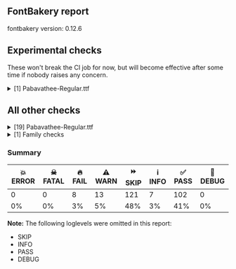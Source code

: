 ## FontBakery report

fontbakery version: 0.12.6



## Experimental checks

These won't break the CI job for now, but will become effective after some time if nobody raises any concern.


<details><summary>[1] Pabavathee-Regular.ttf</summary>
<div>
<details>
    <summary>⚠️ <b>WARN</b> Validate location, size and resolution of article images. <a href="https://fontbakery.readthedocs.io/en/stable/fontbakery/checks/googlefonts.article.html#"></a></summary>
    <div>







* ⚠️ **WARN** <p>Family metadata at fonts/ttf does not have an article.</p>
 [code: lacks-article]



</div>
</details>
</div>
</details>




## All other checks



<details><summary>[19] Pabavathee-Regular.ttf</summary>
<div>
<details>
    <summary>🔥 <b>FAIL</b> Font contains '.notdef' as its first glyph? <a href="https://fontbakery.readthedocs.io/en/stable/fontbakery/checks/universal.html#"></a></summary>
    <div>







* 🔥 **FAIL** <p>The '.notdef' glyph should contain a drawing, but it is blank.</p>
 [code: notdef-is-blank]



</div>
</details>

<details>
    <summary>🔥 <b>FAIL</b> Font contains glyphs for whitespace characters? <a href="https://fontbakery.readthedocs.io/en/stable/fontbakery/checks/universal.html#"></a></summary>
    <div>







* 🔥 **FAIL** <p>Whitespace glyph missing for codepoint 0x00A0.</p>
 [code: missing-whitespace-glyph-0x00A0]



</div>
</details>

<details>
    <summary>🔥 <b>FAIL</b> Shapes languages in all GF glyphsets. <a href="https://fontbakery.readthedocs.io/en/stable/fontbakery/checks/googlefonts.glyphset.html#"></a></summary>
    <div>







* 🔥 **FAIL** <p>No GF glyphset was found to be supported &gt;80%, so language shaping support couldn't get checked.</p>
 [code: no-glyphset-supported]



</div>
</details>

<details>
    <summary>🔥 <b>FAIL</b> Copyright notices match canonical pattern in fonts <a href="https://fontbakery.readthedocs.io/en/stable/fontbakery/checks/googlefonts.copyright.html#"></a></summary>
    <div>







* 🔥 **FAIL** <p>Name Table entry: Copyright notices should match a pattern similar to:</p>
<p>&quot;Copyright 2019 The Familyname Project Authors (git url)&quot;</p>
<p>But instead we have got:</p>
<p>&quot;Copyright 2004 Pabavathi Font Project Authors s (<a href="https://github.com/mooniak/pabavathee-font">https://github.com/mooniak/pabavathee-font</a>)&quot;</p>
 [code: bad-notice-format]



</div>
</details>

<details>
    <summary>🔥 <b>FAIL</b> Check Google Fonts glyph coverage. <a href="https://fontbakery.readthedocs.io/en/stable/fontbakery/checks/googlefonts.glyphset.html#"></a></summary>
    <div>







* 🔥 **FAIL** <p>Missing required codepoints:</p>
<pre><code>- 0x0022 (QUOTATION MARK)


- 0x0023 (NUMBER SIGN)


- 0x0024 (DOLLAR SIGN)


- 0x0026 (AMPERSAND)


- 0x0027 (APOSTROPHE)


- 0x003C (LESS-THAN SIGN)


- 0x003E (GREATER-THAN SIGN)


- 0x0040 (COMMERCIAL AT)


- 0x0041 (LATIN CAPITAL LETTER A)


- 0x0042 (LATIN CAPITAL LETTER B)


- 0x0043 (LATIN CAPITAL LETTER C)


- 0x0044 (LATIN CAPITAL LETTER D)


- 0x0045 (LATIN CAPITAL LETTER E)


- 0x0046 (LATIN CAPITAL LETTER F)


- 0x0047 (LATIN CAPITAL LETTER G)


- 0x0048 (LATIN CAPITAL LETTER H)


- 0x0049 (LATIN CAPITAL LETTER I)


- 0x004A (LATIN CAPITAL LETTER J)


- 0x004B (LATIN CAPITAL LETTER K)


- 0x004C (LATIN CAPITAL LETTER L)


- 0x004D (LATIN CAPITAL LETTER M)


- 0x004E (LATIN CAPITAL LETTER N)


- 0x004F (LATIN CAPITAL LETTER O)


- 0x0050 (LATIN CAPITAL LETTER P)


- 0x0051 (LATIN CAPITAL LETTER Q)


- 0x0052 (LATIN CAPITAL LETTER R)


- 0x0053 (LATIN CAPITAL LETTER S)


- 0x0054 (LATIN CAPITAL LETTER T)


- 0x0055 (LATIN CAPITAL LETTER U)


- 0x0056 (LATIN CAPITAL LETTER V)


- 0x0057 (LATIN CAPITAL LETTER W)


- 0x0058 (LATIN CAPITAL LETTER X)


- 0x0059 (LATIN CAPITAL LETTER Y)


- 0x005A (LATIN CAPITAL LETTER Z)


- 0x005B (LEFT SQUARE BRACKET)


- 0x005C (REVERSE SOLIDUS)


- 0x005D (RIGHT SQUARE BRACKET)


- 0x005E (CIRCUMFLEX ACCENT)


- 0x005F (LOW LINE)


- 0x0060 (GRAVE ACCENT)


- 0x0061 (LATIN SMALL LETTER A)


- 0x0062 (LATIN SMALL LETTER B)


- 0x0063 (LATIN SMALL LETTER C)


- 0x0064 (LATIN SMALL LETTER D)


- 0x0065 (LATIN SMALL LETTER E)


- 0x0066 (LATIN SMALL LETTER F)


- 0x0067 (LATIN SMALL LETTER G)


- 0x0068 (LATIN SMALL LETTER H)


- 0x0069 (LATIN SMALL LETTER I)


- 0x006A (LATIN SMALL LETTER J)


- 0x006B (LATIN SMALL LETTER K)


- 0x006C (LATIN SMALL LETTER L)


- 0x006D (LATIN SMALL LETTER M)


- 0x006E (LATIN SMALL LETTER N)


- 0x006F (LATIN SMALL LETTER O)


- 0x0070 (LATIN SMALL LETTER P)


- 0x0071 (LATIN SMALL LETTER Q)


- 0x0072 (LATIN SMALL LETTER R)


- 0x0073 (LATIN SMALL LETTER S)


- 0x0074 (LATIN SMALL LETTER T)


- 0x0075 (LATIN SMALL LETTER U)


- 0x0076 (LATIN SMALL LETTER V)


- 0x0077 (LATIN SMALL LETTER W)


- 0x0078 (LATIN SMALL LETTER X)


- 0x0079 (LATIN SMALL LETTER Y)


- 0x007A (LATIN SMALL LETTER Z)


- 0x007B (LEFT CURLY BRACKET)


- 0x007C (VERTICAL LINE)


- 0x007D (RIGHT CURLY BRACKET)


- 0x007E (TILDE)


- 0x00A0 (NO-BREAK SPACE)


- 0x00A1 (INVERTED EXCLAMATION MARK)


- 0x00A2 (CENT SIGN)


- 0x00A3 (POUND SIGN)


- 0x00A5 (YEN SIGN)


- 0x00A7 (SECTION SIGN)


- 0x00A8 (DIAERESIS)


- 0x00A9 (COPYRIGHT SIGN)


- 0x00AA (FEMININE ORDINAL INDICATOR)


- 0x00AB (LEFT-POINTING DOUBLE ANGLE QUOTATION MARK)


- 0x00AE (REGISTERED SIGN)


- 0x00AF (MACRON)


- 0x00B0 (DEGREE SIGN)


- 0x00B4 (ACUTE ACCENT)


- 0x00B6 (PILCROW SIGN)


- 0x00B7 (MIDDLE DOT)


- 0x00B8 (CEDILLA)


- 0x00BA (MASCULINE ORDINAL INDICATOR)


- 0x00BB (RIGHT-POINTING DOUBLE ANGLE QUOTATION MARK)


- 0x00BF (INVERTED QUESTION MARK)


- 0x00C0 (LATIN CAPITAL LETTER A WITH GRAVE)


- 0x00C1 (LATIN CAPITAL LETTER A WITH ACUTE)


- 0x00C2 (LATIN CAPITAL LETTER A WITH CIRCUMFLEX)


- 0x00C3 (LATIN CAPITAL LETTER A WITH TILDE)


- 0x00C4 (LATIN CAPITAL LETTER A WITH DIAERESIS)


- 0x00C5 (LATIN CAPITAL LETTER A WITH RING ABOVE)


- 0x00C6 (LATIN CAPITAL LETTER AE)


- 0x00C7 (LATIN CAPITAL LETTER C WITH CEDILLA)


- 0x00C8 (LATIN CAPITAL LETTER E WITH GRAVE)


- 0x00C9 (LATIN CAPITAL LETTER E WITH ACUTE)


- 0x00CA (LATIN CAPITAL LETTER E WITH CIRCUMFLEX)


- 0x00CB (LATIN CAPITAL LETTER E WITH DIAERESIS)


- 0x00CC (LATIN CAPITAL LETTER I WITH GRAVE)


- 0x00CD (LATIN CAPITAL LETTER I WITH ACUTE)


- 0x00CE (LATIN CAPITAL LETTER I WITH CIRCUMFLEX)


- 0x00CF (LATIN CAPITAL LETTER I WITH DIAERESIS)


- 0x00D0 (LATIN CAPITAL LETTER ETH)


- 0x00D1 (LATIN CAPITAL LETTER N WITH TILDE)


- 0x00D2 (LATIN CAPITAL LETTER O WITH GRAVE)


- 0x00D3 (LATIN CAPITAL LETTER O WITH ACUTE)


- 0x00D4 (LATIN CAPITAL LETTER O WITH CIRCUMFLEX)


- 0x00D5 (LATIN CAPITAL LETTER O WITH TILDE)


- 0x00D6 (LATIN CAPITAL LETTER O WITH DIAERESIS)


- 0x00D7 (MULTIPLICATION SIGN)


- 0x00D8 (LATIN CAPITAL LETTER O WITH STROKE)


- 0x00D9 (LATIN CAPITAL LETTER U WITH GRAVE)


- 0x00DA (LATIN CAPITAL LETTER U WITH ACUTE)


- 0x00DB (LATIN CAPITAL LETTER U WITH CIRCUMFLEX)


- 0x00DC (LATIN CAPITAL LETTER U WITH DIAERESIS)


- 0x00DD (LATIN CAPITAL LETTER Y WITH ACUTE)


- 0x00DE (LATIN CAPITAL LETTER THORN)


- 0x00DF (LATIN SMALL LETTER SHARP S)


- 0x00E0 (LATIN SMALL LETTER A WITH GRAVE)


- 0x00E1 (LATIN SMALL LETTER A WITH ACUTE)


- 0x00E2 (LATIN SMALL LETTER A WITH CIRCUMFLEX)


- 0x00E3 (LATIN SMALL LETTER A WITH TILDE)


- 0x00E4 (LATIN SMALL LETTER A WITH DIAERESIS)


- 0x00E5 (LATIN SMALL LETTER A WITH RING ABOVE)


- 0x00E6 (LATIN SMALL LETTER AE)


- 0x00E7 (LATIN SMALL LETTER C WITH CEDILLA)


- 0x00E8 (LATIN SMALL LETTER E WITH GRAVE)


- 0x00E9 (LATIN SMALL LETTER E WITH ACUTE)


- 0x00EA (LATIN SMALL LETTER E WITH CIRCUMFLEX)


- 0x00EB (LATIN SMALL LETTER E WITH DIAERESIS)


- 0x00EC (LATIN SMALL LETTER I WITH GRAVE)


- 0x00ED (LATIN SMALL LETTER I WITH ACUTE)


- 0x00EE (LATIN SMALL LETTER I WITH CIRCUMFLEX)


- 0x00EF (LATIN SMALL LETTER I WITH DIAERESIS)


- 0x00F0 (LATIN SMALL LETTER ETH)


- 0x00F1 (LATIN SMALL LETTER N WITH TILDE)


- 0x00F2 (LATIN SMALL LETTER O WITH GRAVE)


- 0x00F3 (LATIN SMALL LETTER O WITH ACUTE)


- 0x00F4 (LATIN SMALL LETTER O WITH CIRCUMFLEX)


- 0x00F5 (LATIN SMALL LETTER O WITH TILDE)


- 0x00F6 (LATIN SMALL LETTER O WITH DIAERESIS)


- 0x00F7 (DIVISION SIGN)


- 0x00F8 (LATIN SMALL LETTER O WITH STROKE)


- 0x00F9 (LATIN SMALL LETTER U WITH GRAVE)


- 0x00FA (LATIN SMALL LETTER U WITH ACUTE)


- 0x00FB (LATIN SMALL LETTER U WITH CIRCUMFLEX)


- 0x00FC (LATIN SMALL LETTER U WITH DIAERESIS)


- 0x00FD (LATIN SMALL LETTER Y WITH ACUTE)


- 0x00FE (LATIN SMALL LETTER THORN)


- 0x00FF (LATIN SMALL LETTER Y WITH DIAERESIS)


- 0x0100 (LATIN CAPITAL LETTER A WITH MACRON)


- 0x0101 (LATIN SMALL LETTER A WITH MACRON)


- 0x0102 (LATIN CAPITAL LETTER A WITH BREVE)


- 0x0103 (LATIN SMALL LETTER A WITH BREVE)


- 0x0104 (LATIN CAPITAL LETTER A WITH OGONEK)


- 0x0105 (LATIN SMALL LETTER A WITH OGONEK)


- 0x0106 (LATIN CAPITAL LETTER C WITH ACUTE)


- 0x0107 (LATIN SMALL LETTER C WITH ACUTE)


- 0x010A (LATIN CAPITAL LETTER C WITH DOT ABOVE)


- 0x010B (LATIN SMALL LETTER C WITH DOT ABOVE)


- 0x010C (LATIN CAPITAL LETTER C WITH CARON)


- 0x010D (LATIN SMALL LETTER C WITH CARON)


- 0x010E (LATIN CAPITAL LETTER D WITH CARON)


- 0x010F (LATIN SMALL LETTER D WITH CARON)


- 0x0110 (LATIN CAPITAL LETTER D WITH STROKE)


- 0x0111 (LATIN SMALL LETTER D WITH STROKE)


- 0x0112 (LATIN CAPITAL LETTER E WITH MACRON)


- 0x0113 (LATIN SMALL LETTER E WITH MACRON)


- 0x0116 (LATIN CAPITAL LETTER E WITH DOT ABOVE)


- 0x0117 (LATIN SMALL LETTER E WITH DOT ABOVE)


- 0x0118 (LATIN CAPITAL LETTER E WITH OGONEK)


- 0x0119 (LATIN SMALL LETTER E WITH OGONEK)


- 0x011A (LATIN CAPITAL LETTER E WITH CARON)


- 0x011B (LATIN SMALL LETTER E WITH CARON)


- 0x011E (LATIN CAPITAL LETTER G WITH BREVE)


- 0x011F (LATIN SMALL LETTER G WITH BREVE)


- 0x0120 (LATIN CAPITAL LETTER G WITH DOT ABOVE)


- 0x0121 (LATIN SMALL LETTER G WITH DOT ABOVE)


- 0x0122 (LATIN CAPITAL LETTER G WITH CEDILLA)


- 0x0123 (LATIN SMALL LETTER G WITH CEDILLA)


- 0x0126 (LATIN CAPITAL LETTER H WITH STROKE)


- 0x0127 (LATIN SMALL LETTER H WITH STROKE)


- 0x012A (LATIN CAPITAL LETTER I WITH MACRON)


- 0x012B (LATIN SMALL LETTER I WITH MACRON)


- 0x012E (LATIN CAPITAL LETTER I WITH OGONEK)


- 0x012F (LATIN SMALL LETTER I WITH OGONEK)


- 0x0130 (LATIN CAPITAL LETTER I WITH DOT ABOVE)


- 0x0131 (LATIN SMALL LETTER DOTLESS I)


- 0x0136 (LATIN CAPITAL LETTER K WITH CEDILLA)


- 0x0137 (LATIN SMALL LETTER K WITH CEDILLA)


- 0x0139 (LATIN CAPITAL LETTER L WITH ACUTE)


- 0x013A (LATIN SMALL LETTER L WITH ACUTE)


- 0x013B (LATIN CAPITAL LETTER L WITH CEDILLA)


- 0x013C (LATIN SMALL LETTER L WITH CEDILLA)


- 0x013D (LATIN CAPITAL LETTER L WITH CARON)


- 0x013E (LATIN SMALL LETTER L WITH CARON)


- 0x0141 (LATIN CAPITAL LETTER L WITH STROKE)


- 0x0142 (LATIN SMALL LETTER L WITH STROKE)


- 0x0143 (LATIN CAPITAL LETTER N WITH ACUTE)


- 0x0144 (LATIN SMALL LETTER N WITH ACUTE)


- 0x0145 (LATIN CAPITAL LETTER N WITH CEDILLA)


- 0x0146 (LATIN SMALL LETTER N WITH CEDILLA)


- 0x0147 (LATIN CAPITAL LETTER N WITH CARON)


- 0x0148 (LATIN SMALL LETTER N WITH CARON)


- 0x0150 (LATIN CAPITAL LETTER O WITH DOUBLE ACUTE)


- 0x0151 (LATIN SMALL LETTER O WITH DOUBLE ACUTE)


- 0x0152 (LATIN CAPITAL LIGATURE OE)


- 0x0153 (LATIN SMALL LIGATURE OE)


- 0x0154 (LATIN CAPITAL LETTER R WITH ACUTE)


- 0x0155 (LATIN SMALL LETTER R WITH ACUTE)


- 0x0158 (LATIN CAPITAL LETTER R WITH CARON)


- 0x0159 (LATIN SMALL LETTER R WITH CARON)


- 0x015A (LATIN CAPITAL LETTER S WITH ACUTE)


- 0x015B (LATIN SMALL LETTER S WITH ACUTE)


- 0x015E (LATIN CAPITAL LETTER S WITH CEDILLA)


- 0x015F (LATIN SMALL LETTER S WITH CEDILLA)


- 0x0160 (LATIN CAPITAL LETTER S WITH CARON)


- 0x0161 (LATIN SMALL LETTER S WITH CARON)


- 0x0164 (LATIN CAPITAL LETTER T WITH CARON)


- 0x0165 (LATIN SMALL LETTER T WITH CARON)


- 0x016A (LATIN CAPITAL LETTER U WITH MACRON)


- 0x016B (LATIN SMALL LETTER U WITH MACRON)


- 0x016E (LATIN CAPITAL LETTER U WITH RING ABOVE)


- 0x016F (LATIN SMALL LETTER U WITH RING ABOVE)


- 0x0170 (LATIN CAPITAL LETTER U WITH DOUBLE ACUTE)


- 0x0171 (LATIN SMALL LETTER U WITH DOUBLE ACUTE)


- 0x0172 (LATIN CAPITAL LETTER U WITH OGONEK)


- 0x0173 (LATIN SMALL LETTER U WITH OGONEK)


- 0x0174 (LATIN CAPITAL LETTER W WITH CIRCUMFLEX)


- 0x0175 (LATIN SMALL LETTER W WITH CIRCUMFLEX)


- 0x0176 (LATIN CAPITAL LETTER Y WITH CIRCUMFLEX)


- 0x0177 (LATIN SMALL LETTER Y WITH CIRCUMFLEX)


- 0x0178 (LATIN CAPITAL LETTER Y WITH DIAERESIS)


- 0x0179 (LATIN CAPITAL LETTER Z WITH ACUTE)


- 0x017A (LATIN SMALL LETTER Z WITH ACUTE)


- 0x017B (LATIN CAPITAL LETTER Z WITH DOT ABOVE)


- 0x017C (LATIN SMALL LETTER Z WITH DOT ABOVE)


- 0x017D (LATIN CAPITAL LETTER Z WITH CARON)


- 0x017E (LATIN SMALL LETTER Z WITH CARON)


- 0x0218 (LATIN CAPITAL LETTER S WITH COMMA BELOW)


- 0x0219 (LATIN SMALL LETTER S WITH COMMA BELOW)


- 0x021A (LATIN CAPITAL LETTER T WITH COMMA BELOW)


- 0x021B (LATIN SMALL LETTER T WITH COMMA BELOW)


- 0x0237 (LATIN SMALL LETTER DOTLESS J)


- 0x02C6 (MODIFIER LETTER CIRCUMFLEX ACCENT)


- 0x02C7 (CARON)


- 0x02D8 (BREVE)


- 0x02D9 (DOT ABOVE)


- 0x02DA (RING ABOVE)


- 0x02DB (OGONEK)


- 0x02DC (SMALL TILDE)


- 0x02DD (DOUBLE ACUTE ACCENT)


- 0x0300 (COMBINING GRAVE ACCENT)


- 0x0301 (COMBINING ACUTE ACCENT)


- 0x0302 (COMBINING CIRCUMFLEX ACCENT)


- 0x0303 (COMBINING TILDE)


- 0x0304 (COMBINING MACRON)


- 0x0306 (COMBINING BREVE)


- 0x0307 (COMBINING DOT ABOVE)


- 0x0308 (COMBINING DIAERESIS)


- 0x030A (COMBINING RING ABOVE)


- 0x030B (COMBINING DOUBLE ACUTE ACCENT)


- 0x030C (COMBINING CARON)


- 0x0326 (COMBINING COMMA BELOW)


- 0x0327 (COMBINING CEDILLA)


- 0x0328 (COMBINING OGONEK)


- 0x1E80 (LATIN CAPITAL LETTER W WITH GRAVE)


- 0x1E81 (LATIN SMALL LETTER W WITH GRAVE)


- 0x1E82 (LATIN CAPITAL LETTER W WITH ACUTE)


- 0x1E83 (LATIN SMALL LETTER W WITH ACUTE)


- 0x1E84 (LATIN CAPITAL LETTER W WITH DIAERESIS)


- 0x1E85 (LATIN SMALL LETTER W WITH DIAERESIS)


- 0x1E9E (LATIN CAPITAL LETTER SHARP S)


- 0x1EF2 (LATIN CAPITAL LETTER Y WITH GRAVE)


- 0x1EF3 (LATIN SMALL LETTER Y WITH GRAVE)


- 0x2013 (EN DASH)


- 0x2014 (EM DASH)


- 0x201A (SINGLE LOW-9 QUOTATION MARK)


- 0x201E (DOUBLE LOW-9 QUOTATION MARK)


- 0x2022 (BULLET)


- 0x2026 (HORIZONTAL ELLIPSIS)


- 0x2039 (SINGLE LEFT-POINTING ANGLE QUOTATION MARK)


- 0x203A (SINGLE RIGHT-POINTING ANGLE QUOTATION MARK)


- 0x20AC (EURO SIGN)


- 0x2122 (TRADE MARK SIGN)


- 0x2212 (MINUS SIGN)
</code></pre>
 [code: missing-codepoints]



</div>
</details>

<details>
    <summary>🔥 <b>FAIL</b> Version format is correct in 'name' table? <a href="https://fontbakery.readthedocs.io/en/stable/fontbakery/checks/googlefonts.name.html#"></a></summary>
    <div>







* 🔥 **FAIL** <p>The NameID.VERSION_STRING (nameID=5) value must follow the pattern &quot;Version X.Y&quot; with X.Y greater than or equal to 1.000. Current version string is: &quot;Version 0.010; ttfautohint (v1.8.4.7-5d5b)&quot;</p>
 [code: bad-version-strings]



</div>
</details>

<details>
    <summary>🔥 <b>FAIL</b> Check font can render its own name. <a href="https://fontbakery.readthedocs.io/en/stable/fontbakery/checks/googlefonts.glyphset.html#"></a></summary>
    <div>







* 🔥 **FAIL** <p>.notdef glyphs were found when attempting to render Pabavathee</p>
 [code: render-own-name]



</div>
</details>

<details>
    <summary>⚠️ <b>WARN</b> Check glyphs in mark glyph class are non-spacing. <a href="https://fontbakery.readthedocs.io/en/stable/fontbakery/checks/opentype.gdef.html#"></a></summary>
    <div>







* ⚠️ **WARN** <p>The following spacing glyphs may be in the GDEF mark glyph class by mistake:
bullet.001 (U+0D82), bullet.012 (U+0DD3), bullet.013 (U+0DDC), emdash.012 (U+0DD6), emdash.013 (U+0DDE), endash.001 (U+0D83), endash.012 (U+0DD4), endash.013 (U+0DDD), quotedblleft.022 (U+0DCF), quotedblleft.023 (U+0DD1), quotedblleft.024 (U+0DD8), quotedblleft.025 (U+0DDA), quotedblleft.027 (U+0DF3), quotedblright.021 (U+0DCA), quotedblright.022 (U+0DD0), quotedblright.023 (U+0DD2), quotedblright.024 (U+0DD9), quotedblright.025 (U+0DDB), quotedblright.026 (U+0DF2) and quoteright.014 (U+0DDF)</p>
 [code: spacing-mark-glyphs]



</div>
</details>

<details>
    <summary>⚠️ <b>WARN</b> Check GDEF mark glyph class doesn't have characters that are not marks. <a href="https://fontbakery.readthedocs.io/en/stable/fontbakery/checks/opentype.gdef.html#"></a></summary>
    <div>







* ⚠️ **WARN** <p>The following non-mark characters should not be in the GDEF mark glyph class:
U+0D82, U+0D83, U+0DCF, U+0DD0, U+0DD1, U+0DD8, U+0DD9, U+0DDA, U+0DDB, U+0DDC, U+0DDD, U+0DDE, U+0DDF, U+0DF2 and U+0DF3</p>
 [code: non-mark-chars]



</div>
</details>

<details>
    <summary>⚠️ <b>WARN</b> Does GPOS table have kerning information? This check skips monospaced fonts as defined by post.isFixedPitch value <a href="https://fontbakery.readthedocs.io/en/stable/fontbakery/checks/opentype.gpos.html#"></a></summary>
    <div>







* ⚠️ **WARN** <p>GPOS table lacks kerning information.</p>
 [code: lacks-kern-info]



</div>
</details>

<details>
    <summary>⚠️ <b>WARN</b> Check math signs have the same width. <a href="https://fontbakery.readthedocs.io/en/stable/fontbakery/checks/universal.html#"></a></summary>
    <div>







* ⚠️ **WARN** <p>The most common width is 380 among a set of 1 math glyphs.
The following math glyphs have a different width, though:</p>
<p>Width = 370:
equal</p>
 [code: width-outliers]



</div>
</details>

<details>
    <summary>⚠️ <b>WARN</b> Check font contains no unreachable glyphs <a href="https://fontbakery.readthedocs.io/en/stable/fontbakery/checks/universal.html#"></a></summary>
    <div>







* ⚠️ **WARN** <p>The following glyphs could not be reached by codepoint or substitution rules:</p>
<pre><code>- NULL

- bullet.017

- bullet.074

- bullet.079

- bullet.080

- bullet.081

- bullet.082

- bullet.083

- bullet.084

- bullet.085

- bullet.086

- bullet.093

- bullet.110

- emdash.014

- emdash.071

- emdash.079

- emdash.080

- emdash.081

- emdash.082

- emdash.083

- emdash.084

- emdash.085

- emdash.086

- emdash.087

- emdash.089

- emdash.100

- emdash.101

- endash.014

- endash.041

- endash.079

- endash.080

- endash.081

- endash.082

- endash.083

- endash.084

- endash.085

- endash.086

- endash.093

- mooniakpushpalksymbol

- pushpalksymbol

- quotedblleft.028

- quotedblleft.029

- quotedblleft.033

- quotedblleft.110

- quotedblleft.126

- quotedblleft.158

- quotedblleft.159

- quotedblleft.160

- quotedblleft.161

- quotedblleft.162

- quotedblleft.163

- quotedblleft.164

- quotedblleft.165

- quotedblleft.166

- quotedblleft.167

- quotedblleft.168

- quotedblleft.169

- quotedblleft.170

- quotedblleft.190

- quotedblleft.191

- quotedblright.030

- quotedblright.033

- quotedblright.110

- quotedblright.159

- quotedblright.160

- quotedblright.161

- quotedblright.162

- quotedblright.163

- quotedblright.164

- quotedblright.165

- quotedblright.166

- quotedblright.167

- quotedblright.168

- quotedblright.169

- quotedblright.170

- quotedblright.171

- quotedblright.172

- quotedblright.191

- quotedblright.192

- quotedblright.214

- quotedblright.262

- quoteright.081

- quoteright.082

- quoteright.083

- quoteright.084

- quoteright.085

- quoteright.086

- quoteright.088

- quoteright.101

- quoteright.108
</code></pre>
 [code: unreachable-glyphs]



</div>
</details>

<details>
    <summary>⚠️ <b>WARN</b> Do any segments have colinear vectors? <a href="https://fontbakery.readthedocs.io/en/stable/fontbakery/checks/outline.html#"></a></summary>
    <div>







* ⚠️ **WARN** <p>The following glyphs have colinear vectors:</p>
<pre><code>* pushpalksymbol: L&lt;&lt;117.0,434.0&gt;--&lt;111.0,434.0&gt;&gt; -&gt; L&lt;&lt;111.0,434.0&gt;--&lt;51.0,435.0&gt;&gt;

* pushpalksymbol: L&lt;&lt;377.0,721.0&gt;--&lt;377.0,709.0&gt;&gt; -&gt; L&lt;&lt;377.0,709.0&gt;--&lt;376.0,481.0&gt;&gt;

* pushpalksymbol: L&lt;&lt;768.0,434.0&gt;--&lt;762.0,434.0&gt;&gt; -&gt; L&lt;&lt;762.0,434.0&gt;--&lt;702.0,435.0&gt;&gt;

* quotedblleft.062: L&lt;&lt;421.0,336.0&gt;--&lt;430.0,346.0&gt;&gt; -&gt; L&lt;&lt;430.0,346.0&gt;--&lt;433.0,349.0&gt;&gt;

* quoteright.016 (U+200D): L&lt;&lt;7.0,614.0&gt;--&lt;-14.0,482.0&gt;&gt; -&gt; L&lt;&lt;-14.0,482.0&gt;--&lt;-41.0,283.0&gt;&gt;
</code></pre>
 [code: found-colinear-vectors]



</div>
</details>

<details>
    <summary>⚠️ <b>WARN</b> Do outlines contain any jaggy segments? <a href="https://fontbakery.readthedocs.io/en/stable/fontbakery/checks/outline.html#"></a></summary>
    <div>







* ⚠️ **WARN** <p>The following glyphs have jaggy segments:</p>
<pre><code>* bullet.032: B&lt;&lt;218.5,318.0&gt;-&lt;210.0,312.0&gt;-&lt;203.0,307.0&gt;&gt;/B&lt;&lt;203.0,307.0&gt;-&lt;212.0,311.0&gt;-&lt;229.0,311.0&gt;&gt; = 11.575188817396151

* bullet.034: B&lt;&lt;508.0,413.0&gt;-&lt;485.0,396.0&gt;-&lt;461.0,396.0&gt;&gt;/B&lt;&lt;461.0,396.0&gt;-&lt;466.0,395.0&gt;-&lt;471.5,394.0&gt;&gt; = 11.309932474020195

* bullet.034: L&lt;&lt;443.0,397.0&gt;--&lt;446.0,397.0&gt;&gt;/B&lt;&lt;446.0,397.0&gt;-&lt;425.0,400.0&gt;-&lt;409.5,413.0&gt;&gt; = 8.13010235415596

* bullet.056: B&lt;&lt;53.0,382.0&gt;-&lt;71.0,396.0&gt;-&lt;97.0,397.0&gt;&gt;/B&lt;&lt;97.0,397.0&gt;-&lt;77.0,401.0&gt;-&lt;62.0,413.5&gt;&gt; = 13.512530635785994

* bullet.072: B&lt;&lt;628.0,221.0&gt;-&lt;649.0,235.0&gt;-&lt;659.0,238.0&gt;&gt;/B&lt;&lt;659.0,238.0&gt;-&lt;655.0,237.0&gt;-&lt;648.5,237.5&gt;&gt; = 2.663000766067174

* bullet.085: B&lt;&lt;356.0,122.5&gt;-&lt;356.0,127.0&gt;-&lt;357.0,131.0&gt;&gt;/B&lt;&lt;357.0,131.0&gt;-&lt;343.0,99.0&gt;-&lt;320.0,71.5&gt;&gt; = 9.593134262730318

* bullet.146: B&lt;&lt;249.0,326.0&gt;-&lt;237.0,315.0&gt;-&lt;238.0,316.0&gt;&gt;/L&lt;&lt;238.0,316.0&gt;--&lt;214.0,288.0&gt;&gt; = 4.398705354995508

* bullet.147: B&lt;&lt;249.0,326.0&gt;-&lt;237.0,315.0&gt;-&lt;238.0,316.0&gt;&gt;/L&lt;&lt;238.0,316.0&gt;--&lt;214.0,288.0&gt;&gt; = 4.398705354995508

* bullet.148: B&lt;&lt;249.0,326.0&gt;-&lt;237.0,315.0&gt;-&lt;238.0,316.0&gt;&gt;/L&lt;&lt;238.0,316.0&gt;--&lt;214.0,288.0&gt;&gt; = 4.398705354995508

* eight (U+0038): B&lt;&lt;292.0,319.0&gt;-&lt;253.0,293.0&gt;-&lt;191.0,281.0&gt;&gt;/B&lt;&lt;191.0,281.0&gt;-&lt;250.0,283.0&gt;-&lt;294.0,244.0&gt;&gt; = 9.012576252483942

* emdash.043: L&lt;&lt;143.0,397.0&gt;--&lt;145.0,397.0&gt;&gt;/B&lt;&lt;145.0,397.0&gt;-&lt;124.0,400.0&gt;-&lt;108.5,413.0&gt;&gt; = 8.13010235415596

* emdash.060: L&lt;&lt;145.0,397.0&gt;--&lt;146.0,397.0&gt;&gt;/B&lt;&lt;146.0,397.0&gt;-&lt;125.0,400.0&gt;-&lt;109.5,413.0&gt;&gt; = 8.13010235415596

* emdash.060: L&lt;&lt;159.0,396.0&gt;--&lt;157.0,396.0&gt;&gt;/B&lt;&lt;157.0,396.0&gt;-&lt;179.0,391.0&gt;-&lt;192.0,377.0&gt;&gt; = 12.80426606528674

* emdash.070: B&lt;&lt;112.0,390.0&gt;-&lt;139.0,399.0&gt;-&lt;158.0,398.0&gt;&gt;/B&lt;&lt;158.0,398.0&gt;-&lt;140.0,403.0&gt;-&lt;126.0,415.5&gt;&gt; = 12.51132349257091

* emdash.070: B&lt;&lt;227.0,413.0&gt;-&lt;204.0,396.0&gt;-&lt;178.0,396.0&gt;&gt;/B&lt;&lt;178.0,396.0&gt;-&lt;209.0,389.0&gt;-&lt;222.0,365.5&gt;&gt; = 12.724355685422363

* emdash.071: L&lt;&lt;119.0,397.0&gt;--&lt;122.0,397.0&gt;&gt;/B&lt;&lt;122.0,397.0&gt;-&lt;101.0,400.0&gt;-&lt;85.5,413.0&gt;&gt; = 8.13010235415596

* emdash.071: L&lt;&lt;135.0,396.0&gt;--&lt;131.0,396.0&gt;&gt;/B&lt;&lt;131.0,396.0&gt;-&lt;153.0,391.0&gt;-&lt;166.0,377.0&gt;&gt; = 12.80426606528674

* endash.032: B&lt;&lt;218.5,318.0&gt;-&lt;210.0,312.0&gt;-&lt;203.0,307.0&gt;&gt;/B&lt;&lt;203.0,307.0&gt;-&lt;212.0,311.0&gt;-&lt;229.0,311.0&gt;&gt; = 11.575188817396151

* endash.034: B&lt;&lt;372.0,377.0&gt;-&lt;400.0,397.0&gt;-&lt;442.0,397.0&gt;&gt;/B&lt;&lt;442.0,397.0&gt;-&lt;421.0,400.0&gt;-&lt;405.5,413.0&gt;&gt; = 8.13010235415596

* endash.034: B&lt;&lt;504.0,413.0&gt;-&lt;482.0,397.0&gt;-&lt;461.0,396.0&gt;&gt;/B&lt;&lt;461.0,396.0&gt;-&lt;466.0,395.0&gt;-&lt;471.5,394.0&gt;&gt; = 14.036243467926457

* endash.064: B&lt;&lt;314.0,139.0&gt;-&lt;314.0,164.0&gt;-&lt;316.0,188.0&gt;&gt;/B&lt;&lt;316.0,188.0&gt;-&lt;313.0,175.0&gt;-&lt;308.0,162.0&gt;&gt; = 8.230975101190332

* endash.064: B&lt;&lt;328.0,271.0&gt;-&lt;328.0,263.0&gt;-&lt;328.0,255.0&gt;&gt;/B&lt;&lt;328.0,255.0&gt;-&lt;338.0,301.0&gt;-&lt;358.0,347.0&gt;&gt; = 12.2647737278924

* endash.070: B&lt;&lt;112.0,390.0&gt;-&lt;139.0,399.0&gt;-&lt;158.0,398.0&gt;&gt;/B&lt;&lt;158.0,398.0&gt;-&lt;140.0,403.0&gt;-&lt;126.0,415.5&gt;&gt; = 12.51132349257091

* endash.070: B&lt;&lt;227.0,413.0&gt;-&lt;204.0,396.0&gt;-&lt;178.0,396.0&gt;&gt;/B&lt;&lt;178.0,396.0&gt;-&lt;209.0,389.0&gt;-&lt;222.0,365.5&gt;&gt; = 12.724355685422363

* endash.071: B&lt;&lt;437.0,109.0&gt;-&lt;422.0,72.0&gt;-&lt;401.0,47.0&gt;&gt;/B&lt;&lt;401.0,47.0&gt;-&lt;402.0,48.0&gt;-&lt;405.0,48.0&gt;&gt; = 4.969740728110289

* quotedblleft.003 (U+0D88): B&lt;&lt;500.0,221.0&gt;-&lt;521.0,235.0&gt;-&lt;531.0,238.0&gt;&gt;/B&lt;&lt;531.0,238.0&gt;-&lt;527.0,237.0&gt;-&lt;520.5,237.5&gt;&gt; = 2.663000766067174

* quotedblleft.010 (U+0DA3): B&lt;&lt;218.5,318.0&gt;-&lt;210.0,312.0&gt;-&lt;203.0,307.0&gt;&gt;/B&lt;&lt;203.0,307.0&gt;-&lt;212.0,311.0&gt;-&lt;229.0,311.0&gt;&gt; = 11.575188817396151

* quotedblleft.023 (U+0DD1): B&lt;&lt;99.0,221.0&gt;-&lt;120.0,235.0&gt;-&lt;130.0,238.0&gt;&gt;/B&lt;&lt;130.0,238.0&gt;-&lt;126.0,237.0&gt;-&lt;119.5,237.5&gt;&gt; = 2.663000766067174

* quotedblleft.047: L&lt;&lt;182.0,396.0&gt;--&lt;172.0,396.0&gt;&gt;/B&lt;&lt;172.0,396.0&gt;-&lt;201.0,391.0&gt;-&lt;201.0,365.0&gt;&gt; = 9.782407031807285

* quotedblleft.049: B&lt;&lt;90.0,367.5&gt;-&lt;118.0,392.0&gt;-&lt;149.0,396.0&gt;&gt;/B&lt;&lt;149.0,396.0&gt;-&lt;127.0,398.0&gt;-&lt;109.0,411.0&gt;&gt; = 12.546808267627172

* quotedblleft.059: B&lt;&lt;300.5,326.5&gt;-&lt;295.0,320.0&gt;-&lt;296.0,321.0&gt;&gt;/L&lt;&lt;296.0,321.0&gt;--&lt;268.0,290.0&gt;&gt; = 2.9108378261676218

* quotedblleft.062: B&lt;&lt;413.0,326.0&gt;-&lt;423.0,338.0&gt;-&lt;421.0,336.0&gt;&gt;/L&lt;&lt;421.0,336.0&gt;--&lt;430.0,346.0&gt;&gt; = 3.012787504183286

* quotedblleft.063: B&lt;&lt;417.0,326.0&gt;-&lt;427.0,338.0&gt;-&lt;425.0,336.0&gt;&gt;/L&lt;&lt;425.0,336.0&gt;--&lt;438.0,350.0&gt;&gt; = 2.1210963966611036

* quotedblleft.084: L&lt;&lt;146.0,397.0&gt;--&lt;147.0,397.0&gt;&gt;/B&lt;&lt;147.0,397.0&gt;-&lt;125.0,400.0&gt;-&lt;109.0,413.0&gt;&gt; = 7.765166018425308

* quotedblleft.084: L&lt;&lt;159.0,396.0&gt;--&lt;158.0,396.0&gt;&gt;/B&lt;&lt;158.0,396.0&gt;-&lt;163.0,395.0&gt;-&lt;169.0,393.0&gt;&gt; = 11.309932474020195

* quotedblleft.099: B&lt;&lt;195.0,413.0&gt;-&lt;175.0,398.0&gt;-&lt;154.0,396.0&gt;&gt;/B&lt;&lt;154.0,396.0&gt;-&lt;160.0,396.0&gt;-&lt;166.0,394.0&gt;&gt; = 5.4403320310054815

* quotedblleft.099: B&lt;&lt;56.0,342.0&gt;-&lt;83.0,393.0&gt;-&lt;136.0,397.0&gt;&gt;/B&lt;&lt;136.0,397.0&gt;-&lt;114.0,400.0&gt;-&lt;97.5,413.0&gt;&gt; = 12.081193538290927

* quotedblleft.118: B&lt;&lt;173.0,394.0&gt;-&lt;163.0,394.0&gt;-&lt;159.0,396.0&gt;&gt;/B&lt;&lt;159.0,396.0&gt;-&lt;166.0,393.0&gt;-&lt;176.5,387.5&gt;&gt; = 3.366460663429615

* quotedblleft.118: L&lt;&lt;145.0,397.0&gt;--&lt;146.0,397.0&gt;&gt;/B&lt;&lt;146.0,397.0&gt;-&lt;125.0,400.0&gt;-&lt;109.5,413.0&gt;&gt; = 8.13010235415596

* quotedblleft.119: B&lt;&lt;304.0,-33.0&gt;-&lt;316.0,-15.0&gt;-&lt;348.0,-1.0&gt;&gt;/B&lt;&lt;348.0,-1.0&gt;-&lt;344.0,-2.0&gt;-&lt;340.0,-2.0&gt;&gt; = 9.593134262730318

* quotedblleft.138: B&lt;&lt;112.0,390.0&gt;-&lt;139.0,399.0&gt;-&lt;158.0,398.0&gt;&gt;/B&lt;&lt;158.0,398.0&gt;-&lt;140.0,403.0&gt;-&lt;126.0,415.5&gt;&gt; = 12.51132349257091

* quotedblleft.138: B&lt;&lt;227.0,413.0&gt;-&lt;204.0,396.0&gt;-&lt;178.0,396.0&gt;&gt;/B&lt;&lt;178.0,396.0&gt;-&lt;209.0,389.0&gt;-&lt;222.0,365.5&gt;&gt; = 12.724355685422363

* quotedblleft.140: B&lt;&lt;121.5,395.0&gt;-&lt;129.0,394.0&gt;-&lt;119.0,397.0&gt;&gt;/L&lt;&lt;119.0,397.0&gt;--&lt;122.0,396.0&gt;&gt; = 1.735704588928136

* quotedblleft.140: L&lt;&lt;119.0,397.0&gt;--&lt;122.0,396.0&gt;&gt;/B&lt;&lt;122.0,396.0&gt;-&lt;100.0,404.0&gt;-&lt;84.5,416.5&gt;&gt; = 1.5481576989777464

* quotedblleft.140: L&lt;&lt;135.0,396.0&gt;--&lt;131.0,396.0&gt;&gt;/B&lt;&lt;131.0,396.0&gt;-&lt;153.0,391.0&gt;-&lt;166.0,377.0&gt;&gt; = 12.80426606528674

* quotedblleft.146: B&lt;&lt;218.5,318.0&gt;-&lt;210.0,312.0&gt;-&lt;203.0,307.0&gt;&gt;/B&lt;&lt;203.0,307.0&gt;-&lt;212.0,311.0&gt;-&lt;229.0,311.0&gt;&gt; = 11.575188817396151

* quotedblleft.158: B&lt;&lt;479.0,161.0&gt;-&lt;477.0,153.0&gt;-&lt;475.0,145.0&gt;&gt;/B&lt;&lt;475.0,145.0&gt;-&lt;486.0,167.0&gt;-&lt;501.0,190.5&gt;&gt; = 12.528807709151492

* quotedblleft.161: B&lt;&lt;373.0,121.5&gt;-&lt;373.0,125.0&gt;-&lt;374.0,129.0&gt;&gt;/B&lt;&lt;374.0,129.0&gt;-&lt;360.0,100.0&gt;-&lt;338.5,75.5&gt;&gt; = 11.733084156412218

* quotedblleft.161: B&lt;&lt;669.5,326.5&gt;-&lt;664.0,320.0&gt;-&lt;665.0,321.0&gt;&gt;/L&lt;&lt;665.0,321.0&gt;--&lt;637.0,290.0&gt;&gt; = 2.9108378261676218

* quotedblleft.162: B&lt;&lt;960.5,318.0&gt;-&lt;952.0,312.0&gt;-&lt;945.0,307.0&gt;&gt;/B&lt;&lt;945.0,307.0&gt;-&lt;954.0,311.0&gt;-&lt;971.0,311.0&gt;&gt; = 11.575188817396151

* quotedblleft.198: B&lt;&lt;158.0,404.0&gt;-&lt;150.0,400.0&gt;-&lt;142.0,398.0&gt;&gt;/B&lt;&lt;142.0,398.0&gt;-&lt;148.0,398.0&gt;-&lt;155.5,398.0&gt;&gt; = 14.036243467926484

* quotedblleft.198: B&lt;&lt;67.0,356.0&gt;-&lt;97.0,389.0&gt;-&lt;130.0,396.0&gt;&gt;/L&lt;&lt;130.0,396.0&gt;--&lt;124.0,396.0&gt;&gt; = 11.976132444203333

* quotedblright.047: B&lt;&lt;205.0,413.0&gt;-&lt;187.0,400.0&gt;-&lt;167.0,397.0&gt;&gt;/B&lt;&lt;167.0,397.0&gt;-&lt;201.0,394.0&gt;-&lt;201.0,365.0&gt;&gt; = 13.573216679119064

* quotedblright.047: B&lt;&lt;41.0,305.0&gt;-&lt;88.0,389.0&gt;-&lt;150.0,396.0&gt;&gt;/B&lt;&lt;150.0,396.0&gt;-&lt;127.0,398.0&gt;-&lt;109.0,411.5&gt;&gt; = 11.411340827445345

* quotedblright.059: B&lt;&lt;300.5,326.5&gt;-&lt;295.0,320.0&gt;-&lt;296.0,321.0&gt;&gt;/L&lt;&lt;296.0,321.0&gt;--&lt;268.0,290.0&gt;&gt; = 2.9108378261676218

* quotedblright.062: B&lt;&lt;418.0,326.0&gt;-&lt;428.0,338.0&gt;-&lt;426.0,336.0&gt;&gt;/L&lt;&lt;426.0,336.0&gt;--&lt;439.0,350.0&gt;&gt; = 2.1210963966611036

* quotedblright.063: B&lt;&lt;218.5,318.0&gt;-&lt;210.0,312.0&gt;-&lt;203.0,307.0&gt;&gt;/B&lt;&lt;203.0,307.0&gt;-&lt;212.0,311.0&gt;-&lt;229.0,311.0&gt;&gt; = 11.575188817396151

* quotedblright.084: B&lt;&lt;206.0,413.0&gt;-&lt;183.0,396.0&gt;-&lt;158.0,396.0&gt;&gt;/B&lt;&lt;158.0,396.0&gt;-&lt;163.0,395.0&gt;-&lt;169.0,393.0&gt;&gt; = 11.309932474020195

* quotedblright.084: B&lt;&lt;56.0,342.0&gt;-&lt;85.0,397.0&gt;-&lt;146.0,397.0&gt;&gt;/B&lt;&lt;146.0,397.0&gt;-&lt;124.0,400.0&gt;-&lt;108.0,413.0&gt;&gt; = 7.765166018425308

* quotedblright.087: B&lt;&lt;701.0,150.5&gt;-&lt;693.0,134.0&gt;-&lt;696.0,139.0&gt;&gt;/L&lt;&lt;696.0,139.0&gt;--&lt;692.0,131.0&gt;&gt; = 4.398705354995508

* quotedblright.099: B&lt;&lt;91.5,382.0&gt;-&lt;113.0,396.0&gt;-&lt;138.0,397.0&gt;&gt;/B&lt;&lt;138.0,397.0&gt;-&lt;116.0,400.0&gt;-&lt;100.0,413.0&gt;&gt; = 10.055776061063801

* quotedblright.100: B&lt;&lt;403.0,325.5&gt;-&lt;407.0,337.0&gt;-&lt;416.0,348.0&gt;&gt;/B&lt;&lt;416.0,348.0&gt;-&lt;415.0,347.0&gt;-&lt;417.0,349.0&gt;&gt; = 5.710593137499633

* quotedblright.113: B&lt;&lt;53.0,382.0&gt;-&lt;71.0,396.0&gt;-&lt;97.0,397.0&gt;&gt;/B&lt;&lt;97.0,397.0&gt;-&lt;77.0,401.0&gt;-&lt;62.0,413.5&gt;&gt; = 13.512530635785994

* quotedblright.140: B&lt;&lt;152.5,396.0&gt;-&lt;142.0,394.0&gt;-&lt;137.0,395.0&gt;&gt;/B&lt;&lt;137.0,395.0&gt;-&lt;147.0,391.0&gt;-&lt;154.5,386.0&gt;&gt; = 10.491477012331565

* quotedblright.140: L&lt;&lt;131.0,397.0&gt;--&lt;135.0,396.0&gt;&gt;/B&lt;&lt;135.0,396.0&gt;-&lt;134.0,396.0&gt;-&lt;134.0,396.0&gt;&gt; = 14.036243467926484

* quotedblright.140: L&lt;&lt;134.0,396.0&gt;--&lt;131.0,397.0&gt;&gt;/L&lt;&lt;131.0,397.0&gt;--&lt;135.0,396.0&gt;&gt; = 4.398705354995591

* quotedblright.166: B&lt;&lt;409.0,41.0&gt;-&lt;413.0,54.0&gt;-&lt;420.0,70.0&gt;&gt;/B&lt;&lt;420.0,70.0&gt;-&lt;399.0,36.0&gt;-&lt;368.0,15.0&gt;&gt; = 8.07205193884889

* quotedblright.167: B&lt;&lt;374.0,391.0&gt;-&lt;423.0,373.0&gt;-&lt;439.0,310.0&gt;&gt;/B&lt;&lt;439.0,310.0&gt;-&lt;439.0,326.0&gt;-&lt;448.0,342.0&gt;&gt; = 14.250032697803595

* quotedblright.220: B&lt;&lt;300.5,326.5&gt;-&lt;295.0,320.0&gt;-&lt;296.0,321.0&gt;&gt;/L&lt;&lt;296.0,321.0&gt;--&lt;268.0,290.0&gt;&gt; = 2.9108378261676218

* quotedblright.248: B&lt;&lt;249.0,326.0&gt;-&lt;237.0,315.0&gt;-&lt;238.0,316.0&gt;&gt;/L&lt;&lt;238.0,316.0&gt;--&lt;214.0,288.0&gt;&gt; = 4.398705354995508

* quoteright.028: B&lt;&lt;242.0,398.0&gt;-&lt;253.0,398.0&gt;-&lt;262.0,397.0&gt;&gt;/B&lt;&lt;262.0,397.0&gt;-&lt;241.0,401.0&gt;-&lt;225.5,414.0&gt;&gt; = 4.444106121652661

* quoteright.028: L&lt;&lt;276.0,396.0&gt;--&lt;274.0,396.0&gt;&gt;/B&lt;&lt;274.0,396.0&gt;-&lt;321.0,390.0&gt;-&lt;321.0,363.0&gt;&gt; = 7.275004957889232

* quoteright.044: L&lt;&lt;143.0,397.0&gt;--&lt;144.0,397.0&gt;&gt;/B&lt;&lt;144.0,397.0&gt;-&lt;123.0,400.0&gt;-&lt;107.5,413.0&gt;&gt; = 8.13010235415596

* quoteright.046: B&lt;&lt;368.0,150.5&gt;-&lt;360.0,134.0&gt;-&lt;363.0,139.0&gt;&gt;/L&lt;&lt;363.0,139.0&gt;--&lt;356.0,125.0&gt;&gt; = 4.398705354995508

* quoteright.070: B&lt;&lt;112.0,390.0&gt;-&lt;139.0,399.0&gt;-&lt;158.0,398.0&gt;&gt;/B&lt;&lt;158.0,398.0&gt;-&lt;140.0,403.0&gt;-&lt;126.0,415.5&gt;&gt; = 12.51132349257091

* quoteright.070: B&lt;&lt;227.0,413.0&gt;-&lt;204.0,396.0&gt;-&lt;178.0,396.0&gt;&gt;/B&lt;&lt;178.0,396.0&gt;-&lt;209.0,389.0&gt;-&lt;222.0,365.5&gt;&gt; = 12.724355685422363

* quoteright.072: B&lt;&lt;152.5,396.0&gt;-&lt;142.0,394.0&gt;-&lt;137.0,395.0&gt;&gt;/B&lt;&lt;137.0,395.0&gt;-&lt;147.0,391.0&gt;-&lt;154.5,386.0&gt;&gt; = 10.491477012331565

* quoteright.072: L&lt;&lt;131.0,397.0&gt;--&lt;135.0,396.0&gt;&gt;/B&lt;&lt;135.0,396.0&gt;-&lt;134.0,396.0&gt;-&lt;134.0,396.0&gt;&gt; = 14.036243467926484

* quoteright.072: L&lt;&lt;134.0,396.0&gt;--&lt;131.0,397.0&gt;&gt;/L&lt;&lt;131.0,397.0&gt;--&lt;135.0,396.0&gt;&gt; = 4.398705354995591

* three (U+0033): B&lt;&lt;250.0,289.0&gt;-&lt;218.0,276.0&gt;-&lt;191.0,271.0&gt;&gt;/B&lt;&lt;191.0,271.0&gt;-&lt;228.0,272.0&gt;-&lt;251.0,264.5&gt;&gt; = 8.94331931335362
</code></pre>
 [code: found-jaggy-segments]



</div>
</details>

<details>
    <summary>⚠️ <b>WARN</b> Do outlines contain any semi-vertical or semi-horizontal lines? <a href="https://fontbakery.readthedocs.io/en/stable/fontbakery/checks/outline.html#"></a></summary>
    <div>







* ⚠️ **WARN** <p>The following glyphs have semi-vertical/semi-horizontal lines:</p>
<pre><code>* pushpalksymbol: L&lt;&lt;25.0,456.0&gt;--&lt;24.0,767.0&gt;&gt;

* pushpalksymbol: L&lt;&lt;308.0,266.0&gt;--&lt;307.0,756.0&gt;&gt;

* pushpalksymbol: L&lt;&lt;377.0,709.0&gt;--&lt;376.0,481.0&gt;&gt;

* pushpalksymbol: L&lt;&lt;516.0,456.0&gt;--&lt;518.0,752.0&gt;&gt;

* pushpalksymbol: L&lt;&lt;542.0,758.0&gt;--&lt;541.0,456.0&gt;&gt;

* pushpalksymbol: L&lt;&lt;676.0,456.0&gt;--&lt;675.0,767.0&gt;&gt;

* pushpalksymbol: L&lt;&lt;841.0,456.0&gt;--&lt;842.0,707.0&gt;&gt;
</code></pre>
 [code: found-semi-vertical]



</div>
</details>

<details>
    <summary>⚠️ <b>WARN</b> Check the direction of the outermost contour in each glyph <a href="https://fontbakery.readthedocs.io/en/stable/fontbakery/checks/outline.html#"></a></summary>
    <div>







* ⚠️ **WARN** <p>The following glyphs have a counter-clockwise outer contour:</p>
<pre><code>* bullet.036 has a counter-clockwise outer contour

* emdash.034 has a counter-clockwise outer contour

* endash.056 has a counter-clockwise outer contour

* quotedblleft.059 has a counter-clockwise outer contour

* quotedblleft.061 has a counter-clockwise outer contour

* quotedblleft.137 has a counter-clockwise outer contour
</code></pre>
 [code: ccw-outer-contour]



</div>
</details>

<details>
    <summary>⚠️ <b>WARN</b> Check for codepoints not covered by METADATA subsets. <a href="https://fontbakery.readthedocs.io/en/stable/fontbakery/checks/googlefonts.subsets.html#"></a></summary>
    <div>







* ⚠️ **WARN** <p>The following codepoints supported by the font are not covered by
any subsets defined in the font's metadata file, and will never
be served. You can solve this by either manually adding additional
subset declarations to METADATA.pb, or by editing the glyphset
definitions.</p>
<ul>
<li>U+E3A2 : not included in any glyphset definition</li>
</ul>
<p>Or you can add the above codepoints to one of the subsets supported by the font: <code>sinhala</code></p>
 [code: unreachable-subsetting]



</div>
</details>

<details>
    <summary>⚠️ <b>WARN</b> Ensure fonts have ScriptLangTags declared on the 'meta' table. <a href="https://fontbakery.readthedocs.io/en/stable/fontbakery/checks/googlefonts.meta.html#"></a></summary>
    <div>







* ⚠️ **WARN** <p>This font file does not have a 'meta' table.</p>
 [code: lacks-meta-table]



</div>
</details>

<details>
    <summary>⚠️ <b>WARN</b> Checking OS/2 achVendID. <a href="https://fontbakery.readthedocs.io/en/stable/fontbakery/checks/googlefonts.os2.html#"></a></summary>
    <div>







* ⚠️ **WARN** <p>OS/2 VendorID value 'NONE' is not yet recognized. If you registered it recently, then it's safe to ignore this warning message. Otherwise, you should set it to your own unique 4 character code, and register it with Microsoft at <a href="https://www.microsoft.com/typography/links/vendorlist.aspx">https://www.microsoft.com/typography/links/vendorlist.aspx</a></p>
 [code: unknown]



</div>
</details>
</div>
</details>

<details><summary>[1] Family checks</summary>
<div>
<details>
    <summary>🔥 <b>FAIL</b> OS/2.fsSelection bit 7 (USE_TYPO_METRICS) is set in all fonts. <a href="https://fontbakery.readthedocs.io/en/stable/fontbakery/checks/googlefonts.os2.html#"></a></summary>
    <div>







* 🔥 **FAIL** <p>OS/2.fsSelection bit 7 (USE_TYPO_METRICS) wasNOT set in the following fonts: ['fonts/ttf/Pabavathee-Regular.ttf'].</p>
 [code: missing-os2-fsselection-bit7]



</div>
</details>
</div>
</details>




### Summary

| 💥 ERROR | ☠ FATAL | 🔥 FAIL | ⚠️ WARN | ⏩ SKIP | ℹ️ INFO | ✅ PASS | 🔎 DEBUG | 
| ---|---|---|---|---|---|---|---|
| 0 | 0 | 8 | 13 | 121 | 7 | 102 | 0 | 
| 0% | 0% | 3% | 5% | 48% | 3% | 41% | 0% | 



**Note:** The following loglevels were omitted in this report:


* SKIP
* INFO
* PASS
* DEBUG
